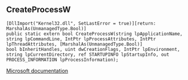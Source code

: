 ## CreateProcessW

```
[DllImport("Kernel32.dll", SetLastError = true)][return: MarshalAs(UnmanagedType.Bool)]
public static extern bool CreateProcessW(string lpApplicationName, string lpCommandLine, IntPtr lpProcessAttributes, IntPtr lpThreadAttributes, [MarshalAs(UnmanagedType.Bool)]
bool bInheritHandles, uint dwCreationFlags, IntPtr lpEnvironment, string lpCurrentDirectory, ref STARTUPINFO lpStartupInfo, out PROCESS_INFORMATION lpProcessInformation);
```

[Microsoft documentation](https://docs.microsoft.com/en-us/windows/win32/api/processthreadsapi/nf-processthreadsapi-createprocessw)
